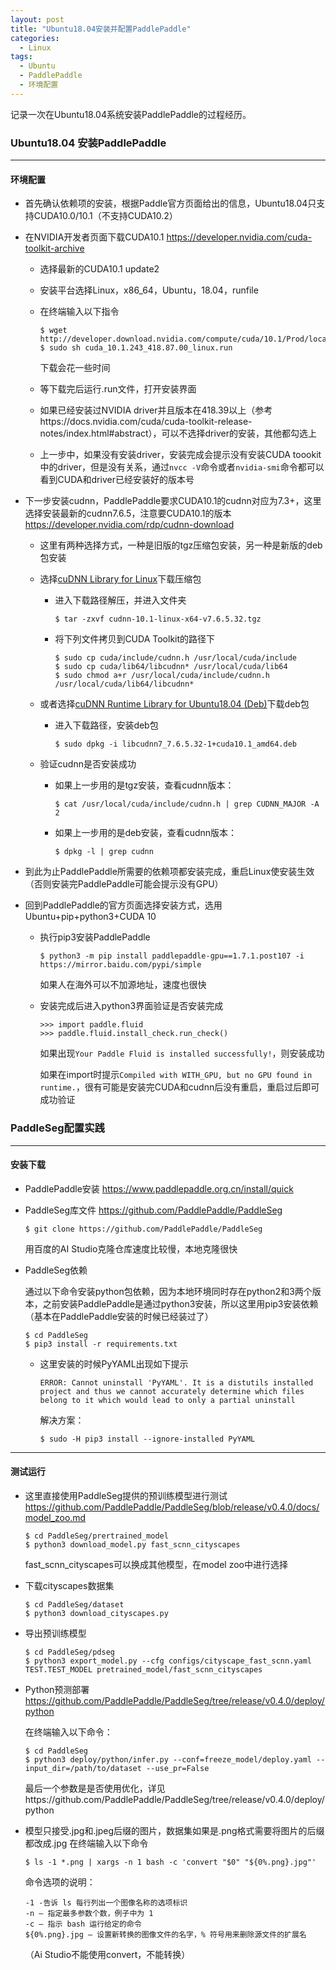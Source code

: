 ```yaml
---
layout: post
title: "Ubuntu18.04安装并配置PaddlePaddle"
categories:
  - Linux
tags:
  - Ubuntu
  - PaddlePaddle
  - 环境配置
---
```

记录一次在Ubuntu18.04系统安装PaddlePaddle的过程经历。

### Ubuntu18.04 安装PaddlePaddle

----

#### 环境配置

- 首先确认依赖项的安装，根据Paddle官方页面给出的信息，Ubuntu18.04只支持CUDA10.0/10.1（不支持CUDA10.2）

- 在NVIDIA开发者页面下载CUDA10.1
  https://developer.nvidia.com/cuda-toolkit-archive

  - 选择最新的CUDA10.1 update2

  - 安装平台选择Linux，x86_64，Ubuntu，18.04，runfile

  - 在终端输入以下指令

    ```
    $ wget http://developer.download.nvidia.com/compute/cuda/10.1/Prod/local_installers/cuda_10.1.243_418.87.00_linux.run
    $ sudo sh cuda_10.1.243_418.87.00_linux.run
    ```

    下载会花一些时间

  - 等下载完后运行.run文件，打开安装界面

  - 如果已经安装过NVIDIA driver并且版本在418.39以上（参考https://docs.nvidia.com/cuda/cuda-toolkit-release-notes/index.html#abstract），可以不选择driver的安装，其他都勾选上

  - 上一步中，如果没有安装driver，安装完成会提示没有安装CUDA toookit中的driver，但是没有关系，通过`nvcc -V`命令或者`nvidia-smi`命令都可以看到CUDA和driver已经安装好的版本号

- 下一步安装cudnn，PaddlePaddle要求CUDA10.1的cudnn对应为7.3+，这里选择安装最新的cudnn7.6.5，注意要CUDA10.1的版本
  https://developer.nvidia.com/rdp/cudnn-download

  - 这里有两种选择方式，一种是旧版的tgz压缩包安装，另一种是新版的deb包安装

  - 选择[cuDNN Library for Linux](https://developer.nvidia.com/compute/machine-learning/cudnn/secure/7.6.5.32/Production/10.1_20191031/cudnn-10.1-linux-x64-v7.6.5.32.tgz)下载压缩包

    - 进入下载路径解压，并进入文件夹

      ```
      $ tar -zxvf cudnn-10.1-linux-x64-v7.6.5.32.tgz
      ```

    - 将下列文件拷贝到CUDA Toolkit的路径下

      ```
      $ sudo cp cuda/include/cudnn.h /usr/local/cuda/include
      $ sudo cp cuda/lib64/libcudnn* /usr/local/cuda/lib64
      $ sudo chmod a+r /usr/local/cuda/include/cudnn.h /usr/local/cuda/lib64/libcudnn*
      ```

  - 或者选择[cuDNN Runtime Library for Ubuntu18.04 (Deb)](https://developer.nvidia.com/compute/machine-learning/cudnn/secure/7.6.5.32/Production/10.1_20191031/Ubuntu18_04-x64/libcudnn7_7.6.5.32-1%2Bcuda10.1_amd64.deb)下载deb包

    - 进入下载路径，安装deb包

      ```
      $ sudo dpkg -i libcudnn7_7.6.5.32-1+cuda10.1_amd64.deb
      ```

  - 验证cudnn是否安装成功

    - 如果上一步用的是tgz安装，查看cudnn版本：

      ```
      $ cat /usr/local/cuda/include/cudnn.h | grep CUDNN_MAJOR -A 2
      ```

    - 如果上一步用的是deb安装，查看cudnn版本：

      ```
      $ dpkg -l | grep cudnn
      ```

- 到此为止PaddlePaddle所需要的依赖项都安装完成，重启Linux使安装生效（否则安装完PaddlePaddle可能会提示没有GPU）

- 回到PaddlePaddle的官方页面选择安装方式，选用Ubuntu+pip+python3+CUDA 10

  - 执行pip3安装PaddlePaddle

    ```
    $ python3 -m pip install paddlepaddle-gpu==1.7.1.post107 -i https://mirror.baidu.com/pypi/simple
    ```

    如果人在海外可以不加源地址，速度也很快

  - 安装完成后进入python3界面验证是否安装完成

    ```
    >>> import paddle.fluid
    >>> paddle.fluid.install_check.run_check()
    ```

    如果出现`Your Paddle Fluid is installed successfully!`，则安装成功

    如果在import时提示`Compiled with WITH_GPU, but no GPU found in runtime.`，很有可能是安装完CUDA和cudnn后没有重启，重启过后即可成功验证

### PaddleSeg配置实践

----

#### 安装下载

- PaddlePaddle安装 https://www.paddlepaddle.org.cn/install/quick

- PaddleSeg库文件 https://github.com/PaddlePaddle/PaddleSeg

  ```
  $ git clone https://github.com/PaddlePaddle/PaddleSeg
  ```

  用百度的AI Studio克隆仓库速度比较慢，本地克隆很快

- PaddleSeg依赖

  通过以下命令安装python包依赖，因为本地环境同时存在python2和3两个版本，之前安装PaddlePaddle是通过python3安装，所以这里用pip3安装依赖（基本在PaddlePaddle安装的时候已经装过了）

  ```
  $ cd PaddleSeg
  $ pip3 install -r requirements.txt
  ```

  - 这里安装的时候PyYAML出现如下提示

    ```
    ERROR: Cannot uninstall 'PyYAML'. It is a distutils installed project and thus we cannot accurately determine which files belong to it which would lead to only a partial uninstall
    ```

    解决方案：

    ```
    $ sudo -H pip3 install --ignore-installed PyYAML
    ```

----

#### 测试运行

- 这里直接使用PaddleSeg提供的预训练模型进行测试
  https://github.com/PaddlePaddle/PaddleSeg/blob/release/v0.4.0/docs/model_zoo.md

  ```
  $ cd PaddleSeg/prertrained_model
  $ python3 download_model.py fast_scnn_cityscapes
  ```

  fast_scnn_cityscapes可以换成其他模型，在model zoo中进行选择

- 下载cityscapes数据集

  ```
  $ cd PaddleSeg/dataset
  $ python3 download_cityscapes.py
  ```

- 导出预训练模型

  ```
  $ cd PaddleSeg/pdseg
  $ python3 export_model.py --cfg configs/cityscape_fast_scnn.yaml TEST.TEST_MODEL pretrained_model/fast_scnn_cityscapes
  ```

- Python预测部署
  https://github.com/PaddlePaddle/PaddleSeg/tree/release/v0.4.0/deploy/python

  在终端输入以下命令：

  ```
  $ cd PaddleSeg
  $ python3 deploy/python/infer.py --conf=freeze_model/deploy.yaml --input_dir=/path/to/dataset --use_pr=False
  ```

  最后一个参数是是否使用优化，详见https://github.com/PaddlePaddle/PaddleSeg/tree/release/v0.4.0/deploy/python

- 模型只接受.jpg和.jpeg后缀的图片，数据集如果是.png格式需要将图片的后缀都改成.jpg
  在终端输入以下命令

  ```
  $ ls -1 *.png | xargs -n 1 bash -c 'convert "$0" "${0%.png}.jpg"'
  ```

  命令选项的说明：

  ```
  -1 -告诉 ls 每行列出一个图像名称的选项标识
  -n – 指定最多参数个数，例子中为 1
  -c – 指示 bash 运行给定的命令
  ${0%.png}.jpg – 设置新转换的图像文件的名字，% 符号用来删除源文件的扩展名
  ```

  （Ai Studio不能使用convert，不能转换）
